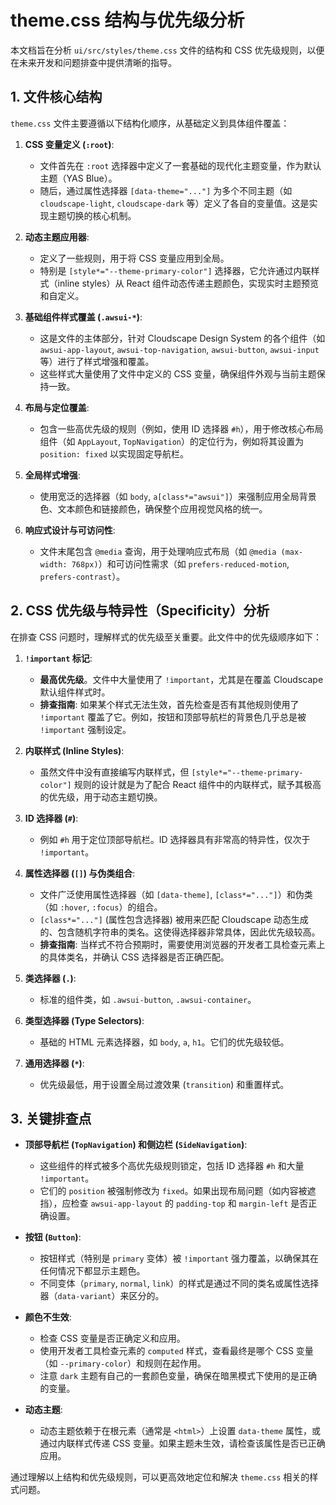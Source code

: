 # theme.css 结构与优先级分析

本文档旨在分析 `ui/src/styles/theme.css` 文件的结构和 CSS 优先级规则，以便在未来开发和问题排查中提供清晰的指导。

## 1. 文件核心结构

`theme.css` 文件主要遵循以下结构化顺序，从基础定义到具体组件覆盖：

1.  **CSS 变量定义 (`:root`)**:
    *   文件首先在 `:root` 选择器中定义了一套基础的现代化主题变量，作为默认主题（YAS Blue）。
    *   随后，通过属性选择器 `[data-theme="..."]` 为多个不同主题（如 `cloudscape-light`, `cloudscape-dark` 等）定义了各自的变量值。这是实现主题切换的核心机制。

2.  **动态主题应用器**:
    *   定义了一些规则，用于将 CSS 变量应用到全局。
    *   特别是 `[style*="--theme-primary-color"]` 选择器，它允许通过内联样式（inline styles）从 React 组件动态传递主题颜色，实现实时主题预览和自定义。

3.  **基础组件样式覆盖 (`.awsui-*`)**:
    *   这是文件的主体部分，针对 Cloudscape Design System 的各个组件（如 `awsui-app-layout`, `awsui-top-navigation`, `awsui-button`, `awsui-input` 等）进行了样式增强和覆盖。
    *   这些样式大量使用了文件中定义的 CSS 变量，确保组件外观与当前主题保持一致。

4.  **布局与定位覆盖**:
    *   包含一些高优先级的规则（例如，使用 ID 选择器 `#h`），用于修改核心布局组件（如 `AppLayout`, `TopNavigation`）的定位行为，例如将其设置为 `position: fixed` 以实现固定导航栏。

5.  **全局样式增强**:
    *   使用宽泛的选择器（如 `body`, `a[class*="awsui"]`）来强制应用全局背景色、文本颜色和链接颜色，确保整个应用视觉风格的统一。

6.  **响应式设计与可访问性**:
    *   文件末尾包含 `@media` 查询，用于处理响应式布局（如 `@media (max-width: 768px)`）和可访问性需求（如 `prefers-reduced-motion`, `prefers-contrast`）。

## 2. CSS 优先级与特异性（Specificity）分析

在排查 CSS 问题时，理解样式的优先级至关重要。此文件中的优先级顺序如下：

1.  **`!important` 标记**:
    *   **最高优先级**。文件中大量使用了 `!important`，尤其是在覆盖 Cloudscape 默认组件样式时。
    *   **排查指南**: 如果某个样式无法生效，首先检查是否有其他规则使用了 `!important` 覆盖了它。例如，按钮和顶部导航栏的背景色几乎总是被 `!important` 强制设定。

2.  **内联样式 (Inline Styles)**:
    *   虽然文件中没有直接编写内联样式，但 `[style*="--theme-primary-color"]` 规则的设计就是为了配合 React 组件中的内联样式，赋予其极高的优先级，用于动态主题切换。

3.  **ID 选择器 (`#`)**:
    *   例如 `#h` 用于定位顶部导航栏。ID 选择器具有非常高的特异性，仅次于 `!important`。

4.  **属性选择器 (`[]`) 与伪类组合**:
    *   文件广泛使用属性选择器（如 `[data-theme]`, `[class*="..."]`）和伪类（如 `:hover`, `:focus`）的组合。
    *   `[class*="..."]` (属性包含选择器) 被用来匹配 Cloudscape 动态生成的、包含随机字符串的类名。这使得选择器非常具体，因此优先级较高。
    *   **排查指南**: 当样式不符合预期时，需要使用浏览器的开发者工具检查元素上的具体类名，并确认 CSS 选择器是否正确匹配。

5.  **类选择器 (`.`)**:
    *   标准的组件类，如 `.awsui-button`, `.awsui-container`。

6.  **类型选择器 (Type Selectors)**:
    *   基础的 HTML 元素选择器，如 `body`, `a`, `h1`。它们的优先级较低。

7.  **通用选择器 (`*`)**:
    *   优先级最低，用于设置全局过渡效果 (`transition`) 和重置样式。

## 3. 关键排查点

*   **顶部导航栏 (`TopNavigation`) 和侧边栏 (`SideNavigation`)**:
    *   这些组件的样式被多个高优先级规则锁定，包括 ID 选择器 `#h` 和大量 `!important`。
    *   它们的 `position` 被强制修改为 `fixed`。如果出现布局问题（如内容被遮挡），应检查 `awsui-app-layout` 的 `padding-top` 和 `margin-left` 是否正确设置。

*   **按钮 (`Button`)**:
    *   按钮样式（特别是 `primary` 变体）被 `!important` 强力覆盖，以确保其在任何情况下都显示主题色。
    *   不同变体（`primary`, `normal`, `link`）的样式是通过不同的类名或属性选择器（`data-variant`）来区分的。

*   **颜色不生效**:
    *   检查 CSS 变量是否正确定义和应用。
    *   使用开发者工具检查元素的 `computed` 样式，查看最终是哪个 CSS 变量（如 `--primary-color`）和规则在起作用。
    *   注意 `dark` 主题有自己的一套颜色变量，确保在暗黑模式下使用的是正确的变量。

*   **动态主题**:
    *   动态主题依赖于在根元素（通常是 `<html>`）上设置 `data-theme` 属性，或通过内联样式传递 CSS 变量。如果主题未生效，请检查该属性是否已正确应用。

通过理解以上结构和优先级规则，可以更高效地定位和解决 `theme.css` 相关的样式问题。
